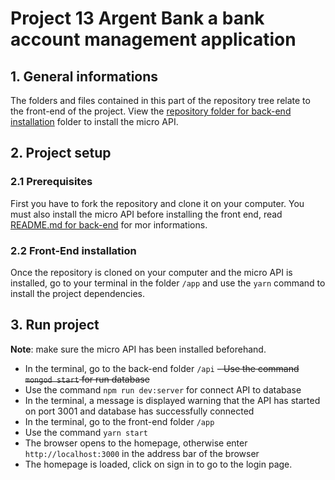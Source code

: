 # Project 13 Argent Bank a bank account management application

## 1. General informations

The folders and files contained in this part of the repository tree relate to the front-end of the project. View the [repository folder for back-end installation](https://github.com/al-dev93/p13agba-al-2302/tree/main/api) folder to install the micro API.

## 2. Project setup

### 2.1 Prerequisites

First you have to fork the repository and clone it on your computer. You must also install the micro API before installing the front end, read [README.md for back-end](https://github.com/al-dev93/p13agba-al-2302/blob/develop/api/README.md) for mor informations.

### 2.2 Front-End installation

Once the repository is cloned on your computer and the micro API is installed, go to your terminal in the folder `/app` and use the `yarn` command to install the project dependencies.

## 3. Run project

**Note**: make sure the micro API has been installed beforehand.

- In the terminal, go to the back-end folder `/api`
  ~~- Use the command `mongod start` for run database~~
- Use the command `npm run dev:server` for connect API to database
- In the terminal, a message is displayed warning that the API has started on port 3001 and database has successfully connected
- In the terminal, go to the front-end folder `/app`
- Use the command `yarn start`
- The browser opens to the homepage, otherwise enter `http://localhost:3000` in the address bar of the browser
- The homepage is loaded, click on sign in to go to the login page.
